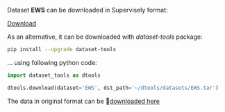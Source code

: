 Dataset **EWS** can be downloaded in Supervisely format:

 [Download](https://assets.supervisely.com/supervisely-supervisely-assets-public/teams_storage/v/e/8N/0EvPlQkq0tdPEDuEr3HbT4qLNoO2Ps52zG0S5AdXsntgUXuJeNd5d2nRkvYV1aAJYkydiWEdCzgWNm570HgtytdIE1VeZ4Bd7p8dIyTEXcYSA3R1FQSmFmatWiDr.tar)

As an alternative, it can be downloaded with *dataset-tools* package:
``` bash
pip install --upgrade dataset-tools
```

... using following python code:
``` python
import dataset_tools as dtools

dtools.download(dataset='EWS', dst_path='~/dtools/datasets/EWS.tar')
```
The data in original format can be 🔗[downloaded here](https://www.research-collection.ethz.ch/bitstream/handle/20.500.11850/512332/EWS-Dataset.zip?sequence=2&isAllowed=y)